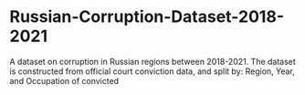 # Russian-Corruption-Dataset-2018-2021
A dataset on corruption  in Russian regions between 2018-2021. The dataset is constructed from official court conviction data, and split by: Region, Year, and Occupation of convicted
